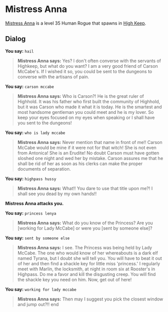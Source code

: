 # Mistress Anna



[Mistress Anna](/npc/6068) is a level 35 Human Rogue that spawns in [High Keep](/zone/6).



## Dialog

**You say:** `hail`



>**Mistress Anna says:** Yes? I don't often converse with the servants of Highkeep, but what do you want? I am a very good friend of Carson McCabe's. If I wished it so, you could be sent to the dungeons to converse with the artisans of pain.

**You say:** `carson mccabe`



>**Mistress Anna says:** Who is Carson?! He is the great ruler of Highhold. It was his father who first built the community of Highhold, but it was Carson who made it what it is today. He is the smartest and most handsome gentleman you could meet and he is my lover. So keep your eyes focused on my eyes when speaking or I shall have you sent to the dungeons!

**You say:** `who is lady mccabe`



>**Mistress Anna says:** Never mention that name in front of me!! Carson McCabe would be mine if it were not for that witch! She is not even from Antonica! She is an Erudite! No doubt Carson must have gotten sloshed one night and wed her by mistake. Carson assures me that he shall be rid of her as soon as his clerks can make the proper documents of separation.

**You say:** `highpass hussy`



>**Mistress Anna says:** What!! You dare to use that title upon me?! I shall see you dead by my own hands!!


**Mistress Anna attacks you.**

**You say:** `princess lenya`



>**Mistress Anna says:** What do you know of the Princess? Are you [working for Lady McCabe] or were you [sent by someone else]?

**You say:** `sent by someone else`



>**Mistress Anna says:** I see. The Princess was being held by Lady McCabe. The one who would know of her whereabouts is a dark elf named Tyrana, but I doubt she will tell you. You will have to beat it out of her and then find a shackle key for little miss 'princess.' I regularly meet with Marlin, the locksmith, at night in room six at Rooster's in Highpass. Do me a favor and kill the disgusting creep. You will find the shackle key you need on him. Now, get out of here!

**You say:** `working for lady mccabe`



>**Mistress Anna says:** Then may I suggest you pick the closest window and jump out?!!
end